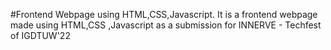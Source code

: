 #Frontend Webpage using HTML,CSS,Javascript.  It is a frontend webpage made using HTML,CSS ,Javascript as a submission for INNERVE - Techfest of IGDTUW'22
